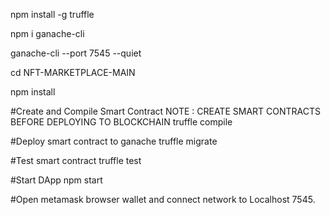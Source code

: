 

npm install -g truffle

npm i ganache-cli

ganache-cli --port 7545 --quiet

cd NFT-MARKETPLACE-MAIN

npm install

#Create and Compile Smart Contract
NOTE : CREATE SMART CONTRACTS BEFORE DEPLOYING TO BLOCKCHAIN
truffle compile

#Deploy smart contract to ganache
truffle migrate

#Test smart contract
truffle test

#Start DApp
npm start

#Open metamask browser wallet and connect network to Localhost 7545.
